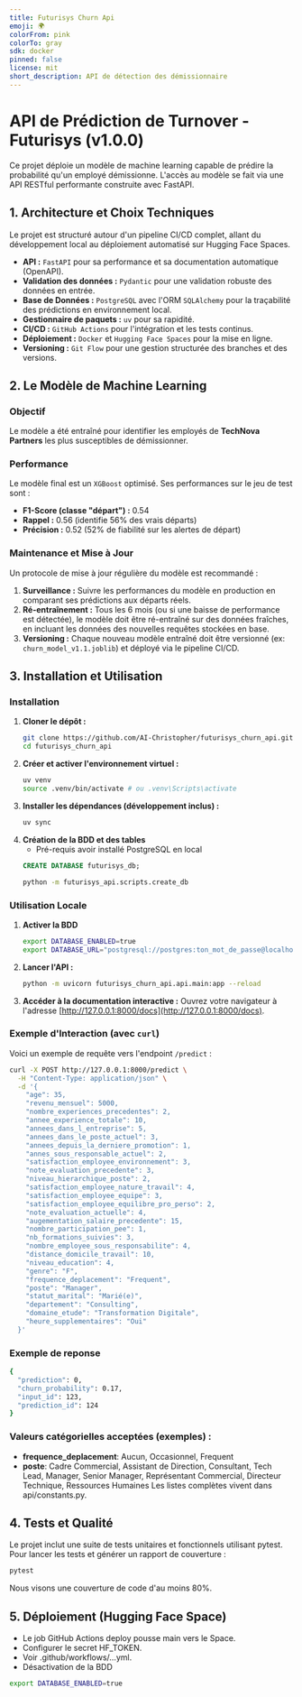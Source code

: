 ```yaml
---
title: Futurisys Churn Api
emoji: 🌍
colorFrom: pink
colorTo: gray
sdk: docker
pinned: false
license: mit
short_description: API de détection des démissionnaire
---
```


# API de Prédiction de Turnover - Futurisys (v1.0.0)

Ce projet déploie un modèle de machine learning capable de prédire la probabilité qu'un employé démissionne. L'accès au modèle se fait via une API RESTful performante construite avec FastAPI.

## 1. Architecture et Choix Techniques

Le projet est structuré autour d'un pipeline CI/CD complet, allant du développement local au déploiement automatisé sur Hugging Face Spaces.

- **API :** `FastAPI` pour sa performance et sa documentation automatique (OpenAPI).
- **Validation des données :** `Pydantic` pour une validation robuste des données en entrée.
- **Base de Données :** `PostgreSQL` avec l'ORM `SQLAlchemy` pour la traçabilité des prédictions en environnement local.
- **Gestionnaire de paquets :** `uv` pour sa rapidité.
- **CI/CD :** `GitHub Actions` pour l'intégration et les tests continus.
- **Déploiement :** `Docker` et `Hugging Face Spaces` pour la mise en ligne.
- **Versioning :** `Git Flow` pour une gestion structurée des branches et des versions.

## 2. Le Modèle de Machine Learning

### Objectif
Le modèle a été entraîné pour identifier les employés de **TechNova Partners** les plus susceptibles de démissionner.

### Performance
Le modèle final est un `XGBoost` optimisé. Ses performances sur le jeu de test sont :
- **F1-Score (classe "départ") :** 0.54
- **Rappel :** 0.56 (identifie 56% des vrais départs)
- **Précision :** 0.52 (52% de fiabilité sur les alertes de départ)

### Maintenance et Mise à Jour
Un protocole de mise à jour régulière du modèle est recommandé :
1.  **Surveillance :** Suivre les performances du modèle en production en comparant ses prédictions aux départs réels.
2.  **Ré-entraînement :** Tous les 6 mois (ou si une baisse de performance est détectée), le modèle doit être ré-entraîné sur des données fraîches, en incluant les données des nouvelles requêtes stockées en base.
3.  **Versioning :** Chaque nouveau modèle entraîné doit être versionné (ex: `churn_model_v1.1.joblib`) et déployé via le pipeline CI/CD.

## 3. Installation et Utilisation

### Installation
1.  **Cloner le dépôt :**
    ```bash
    git clone https://github.com/AI-Christopher/futurisys_churn_api.git
    cd futurisys_churn_api
    ```
2.  **Créer et activer l'environnement virtuel :**
    ```bash
    uv venv
    source .venv/bin/activate # ou .venv\Scripts\activate
    ```
3.  **Installer les dépendances (développement inclus) :**
    ```bash
    uv sync
    ```
4. **Création de la BDD et des tables**
    * Pré-requis avoir installé PostgreSQL en local
    ```SQL
    CREATE DATABASE futurisys_db;
    ```
    ```bash
    python -m futurisys_api.scripts.create_db
    ```

### Utilisation Locale
1.  **Activer la BDD**
    ```bash
    export DATABASE_ENABLED=true
    export DATABASE_URL="postgresql://postgres:ton_mot_de_passe@localhost:5432/futurisys_db"
    ```
2.  **Lancer l'API :**
    ```bash
    python -m uvicorn futurisys_churn_api.api.main:app --reload
    ```
3.  **Accéder à la documentation interactive :**
    Ouvrez votre navigateur à l'adresse [http://127.0.0.1:8000/docs](http://127.0.0.1:8000/docs).

### Exemple d'Interaction (avec `curl`)
Voici un exemple de requête vers l'endpoint `/predict` :
```bash
curl -X POST http://127.0.0.1:8000/predict \
  -H "Content-Type: application/json" \
  -d '{
    "age": 35,
    "revenu_mensuel": 5000,
    "nombre_experiences_precedentes": 2,
    "annee_experience_totale": 10,
    "annees_dans_l_entreprise": 5,
    "annees_dans_le_poste_actuel": 3,
    "annees_depuis_la_derniere_promotion": 1,
    "annes_sous_responsable_actuel": 2,
    "satisfaction_employee_environnement": 3,
    "note_evaluation_precedente": 3,
    "niveau_hierarchique_poste": 2,
    "satisfaction_employee_nature_travail": 4,
    "satisfaction_employee_equipe": 3,
    "satisfaction_employee_equilibre_pro_perso": 2,
    "note_evaluation_actuelle": 4,
    "augementation_salaire_precedente": 15,
    "nombre_participation_pee": 1,
    "nb_formations_suivies": 3,
    "nombre_employee_sous_responsabilite": 4,
    "distance_domicile_travail": 10,
    "niveau_education": 4,
    "genre": "F",
    "frequence_deplacement": "Frequent",
    "poste": "Manager",
    "statut_marital": "Marié(e)",
    "departement": "Consulting",
    "domaine_etude": "Transformation Digitale",
    "heure_supplementaires": "Oui"
  }'
  ```

### Exemple de reponse
```bash
{
  "prediction": 0,
  "churn_probability": 0.17,
  "input_id": 123,
  "prediction_id": 124
}
```

### Valeurs catégorielles acceptées (exemples) :
 * **frequence_deplacement**: Aucun, Occasionnel, Frequent
 * **poste**: Cadre Commercial, Assistant de Direction, Consultant, Tech Lead, Manager, Senior Manager, Représentant Commercial, Directeur Technique, Ressources Humaines
Les listes complètes vivent dans api/constants.py.

## 4. Tests et Qualité

Le projet inclut une suite de tests unitaires et fonctionnels utilisant pytest. Pour lancer les tests et générer un rapport de couverture :
```bash
pytest
```
Nous visons une couverture de code d'au moins 80%.

## 5. Déploiement (Hugging Face Space)
 * Le job GitHub Actions deploy pousse main vers le Space.
 * Configurer le secret HF_TOKEN.
 * Voir .github/workflows/…yml.
 * Désactivation de la BDD
```bash
export DATABASE_ENABLED=true
```